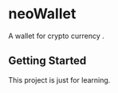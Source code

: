 # neoWallet

A wallet for crypto currency .

## Getting Started

This project is just for learning.
